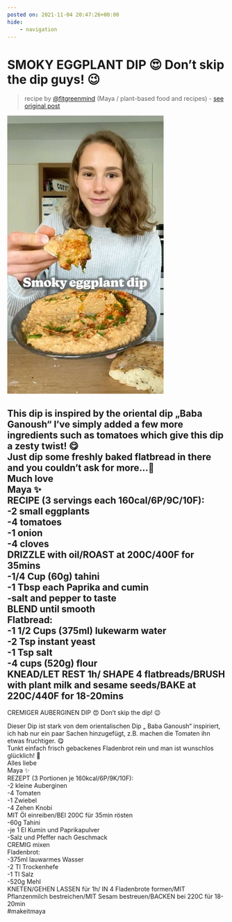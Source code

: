 ```yaml
---
posted on: 2021-11-04 20:47:26+00:00
hide:
    - navigation
---
```


# SMOKY EGGPLANT DIP 😍 Don’t skip the dip guys! 😉 

> recipe by [@fitgreenmind](https://www.instagram.com/fitgreenmind/) 
(Maya / plant-based food and recipes) - [see original post](https://instagram.com/p/CV3iwgoqw0T)

![](../img/fitgreenmind_04-11-2021_2011.png)

  
This dip is inspired by the oriental dip „Baba Ganoush“ I’ve simply added a few more ingredients such as tomatoes which give this dip a zesty twist! 😋  
Just dip some freshly baked flatbread in there and you couldn’t ask for more…🤗  
Much love   
Maya ✨  
RECIPE (3 servings each 160cal/6P/9C/10F):  
-2 small eggplants  
-4 tomatoes  
-1 onion  
-4 cloves  
DRIZZLE with oil/ROAST at 200C/400F for 35mins  
-1/4 Cup (60g) tahini  
-1 Tbsp each Paprika and cumin  
-salt and pepper to taste  
BLEND until smooth  
Flatbread:  
-1 1/2 Cups (375ml) lukewarm water  
-2 Tsp instant yeast   
-1 Tsp salt  
-4 cups (520g) flour  
KNEAD/LET REST 1h/ SHAPE 4 flatbreads/BRUSH with plant milk and sesame seeds/BAKE at 220C/440F for 18-20mins  
-  
CREMIGER AUBERGINEN DIP 😍 Don’t skip the dip! 😉  
  
Dieser Dip ist stark von dem orientalischen Dip „ Baba Ganoush“ inspiriert, ich hab nur ein paar Sachen hinzugefügt, z.B. machen die Tomaten ihn etwas fruchtiger. 😋  
Tunkt einfach frisch gebackenes Fladenbrot rein und man ist wunschlos glücklich! 🤗  
Alles liebe   
Maya ✨  
REZEPT (3 Portionen je 160kcal/6P/9K/10F):  
-2 kleine Auberginen  
-4 Tomaten  
-1 Zwiebel  
-4 Zehen Knobi  
MIT Öl einreiben/BEI 200C für 35min rösten  
-60g Tahini  
-je 1 El Kumin und Paprikapulver  
-Salz und Pfeffer nach Geschmack   
CREMIG mixen   
Fladenbrot:  
-375ml lauwarmes Wasser  
-2 Tl Trockenhefe  
-1 Tl Salz  
-520g Mehl  
KNETEN/GEHEN LASSEN für 1h/ IN 4 Fladenbrote formen/MIT Pflanzenmilch bestreichen/MIT Sesam bestreuen/BACKEN bei 220C für 18-20min  
\#makeitmaya   